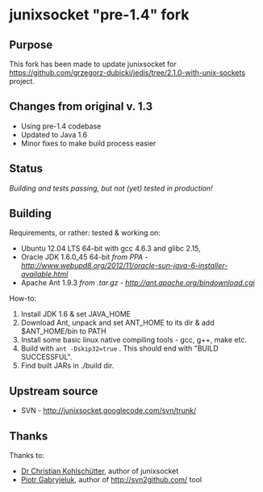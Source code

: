 # junixsocket "pre-1.4" fork


## Purpose

This fork has been made to update junixsocket for https://github.com/grzegorz-dubicki/jedis/tree/2.1.0-with-unix-sockets project.

## Changes from original v. 1.3

* Using pre-1.4 codebase
* Updated to Java 1.6
* Minor fixes to make build process easier


## Status

*Building and tests passing, but not (yet) tested in production!*

## Building

Requirements, or rather: tested & working on:

* Ubuntu 12.04 LTS 64-bit with gcc 4.6.3 and glibc 2.15,
* Oracle JDK 1.6.0_45 64-bit *from PPA - http://www.webupd8.org/2012/11/oracle-sun-java-6-installer-available.html*
* Apache Ant 1.9.3 *from .tar.gz - http://ant.apache.org/bindownload.cgi*

How-to:

1. Install JDK 1.6 & set JAVA_HOME
2. Download Ant, unpack and set ANT_HOME to its dir & add $ANT_HOME/bin to PATH
3. Install some basic linux native compiling tools - gcc, g++, make etc.
4. Build with `ant -Dskip32=true` . This should end with "BUILD SUCCESSFUL".
5. Find built JARs in ./build dir.

## Upstream source

* SVN - http://junixsocket.googlecode.com/svn/trunk/

## Thanks

Thanks to:

* [Dr Christian Kohlschütter](http://www.kohlschutter.com/en/), author of junixsocket
* [Piotr Gabryjeluk](http://piotr.gabryjeluk.pl), author of http://svn2github.com/ tool


